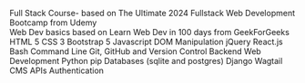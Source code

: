 Full Stack Course- based on The Ultimate 2024 Fullstack Web Development Bootcamp from Udemy<br>
Web Dev basics based on Learn Web Dev in 100 days from GeekForGeeks
HTML 5
CSS 3
Bootstrap 5
Javascript
DOM Manipulation
jQuery
React.js
Bash Command Line
Git, GitHub and Version Control
Backend Web Development
Python
pip
Databases (sqlite and postgres)
Django
Wagtail CMS
APIs
Authentication
